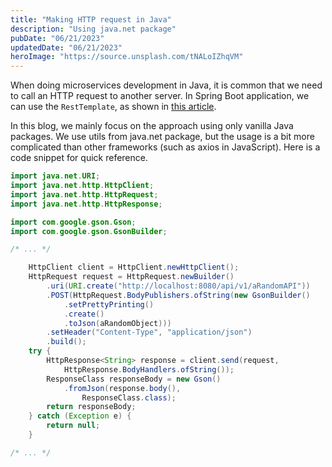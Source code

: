 ```yaml
---
title: "Making HTTP request in Java"
description: "Using java.net package"
pubDate: "06/21/2023"
updatedDate: "06/21/2023"
heroImage: "https://source.unsplash.com/tNALoIZhqVM"
---
```


When doing microservices development in Java, it is common that we need to call an HTTP
request to another server. In Spring Boot application, we can use the `RestTemplate`,
as shown in [this article](https://medium.com/%E7%A8%8B%E5%BC%8F%E8%A3%A1%E6%9C%89%E8%9F%B2/spring-boot-send-url-request-4adea7de9d7c).

In this blog, we mainly focus on the approach using only vanilla Java packages.
We use utils from java.net package, but the usage is a bit more complicated than other
frameworks (such as axios in JavaScript). Here is a code snippet for quick reference.

```java
import java.net.URI;
import java.net.http.HttpClient;
import java.net.http.HttpRequest;
import java.net.http.HttpResponse;

import com.google.gson.Gson;
import com.google.gson.GsonBuilder;

/* ... */

    HttpClient client = HttpClient.newHttpClient();
    HttpRequest request = HttpRequest.newBuilder()
        .uri(URI.create("http://localhost:8080/api/v1/aRandomAPI"))
        .POST(HttpRequest.BodyPublishers.ofString(new GsonBuilder()
            .setPrettyPrinting()
            .create()
            .toJson(aRandomObject)))
        .setHeader("Content-Type", "application/json")
        .build();
    try {
        HttpResponse<String> response = client.send(request,
            HttpResponse.BodyHandlers.ofString());
        ResponseClass responseBody = new Gson()
            .fromJson(response.body(),
                ResponseClass.class);
        return responseBody;
    } catch (Exception e) {
        return null;
    }

/* ... */
```
